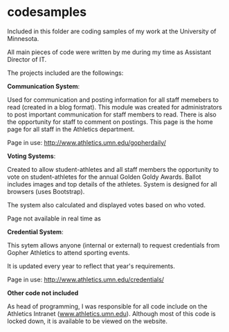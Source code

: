 # codesamples

Included in this folder are coding samples of my work at the University of Minnesota.

All main pieces of code were written by me during my time as  Assistant Director of IT.

The projects included are the followings:

**Communication System**:

Used for communication and posting information for all staff memebers to read (created in a blog format). This module was created for administrators to post important communication for staff members to read.
There is also the opportunity for staff to comment on postings. This page is the home page for all staff in the Athletics department.

Page in use: http://www.athletics.umn.edu/gopherdaily/

**Voting Systems**:

Created to allow student-athletes and all staff members the opportunity to vote on student-athletes for the annual Golden Goldy Awards. Ballot includes images and top details of the athletes. System is designed for all browsers (uses Bootstrap).

The system also calculated and displayed votes based on who voted.

Page not available in real time as 

**Credential System**:

This sytem allows anyone (internal or external) to request credentials from Gopher Athletics to attend sporting events. 

It is updated every year to reflect that year's requirements. 

Page in use: http://www.athletics.umn.edu/credentials/

**Other code not included**

As head of programming, I was responsible for all code include on the Athletics Intranet (www.athletics.umn.edu). Although most of this code is locked down, it is available to be viewed on the website.